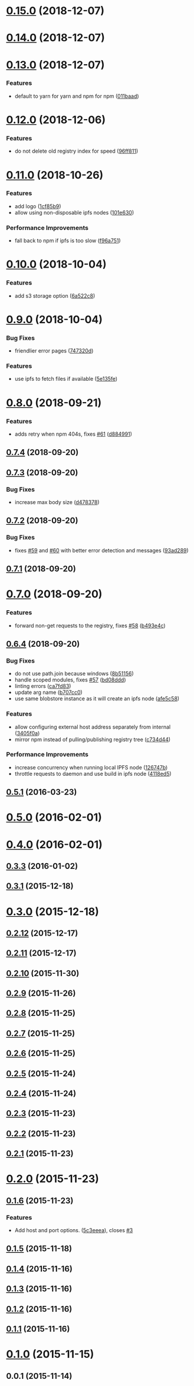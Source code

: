 <a name="0.15.0"></a>
# [0.15.0](https://github.com/ipfs-shipyard/npm-on-ipfs/compare/v0.14.0...v0.15.0) (2018-12-07)



<a name="0.14.0"></a>
# [0.14.0](https://github.com/ipfs-shipyard/npm-on-ipfs/compare/v0.13.0...v0.14.0) (2018-12-07)



<a name="0.13.0"></a>
# [0.13.0](https://github.com/ipfs-shipyard/npm-on-ipfs/compare/v0.12.0...v0.13.0) (2018-12-07)


### Features

* default to yarn for yarn and npm for npm ([011baad](https://github.com/ipfs-shipyard/npm-on-ipfs/commit/011baad))



<a name="0.12.0"></a>
# [0.12.0](https://github.com/ipfs-shipyard/npm-on-ipfs/compare/v0.11.0...v0.12.0) (2018-12-06)


### Features

* do not delete old registry index for speed ([96ff811](https://github.com/ipfs-shipyard/npm-on-ipfs/commit/96ff811))



<a name="0.11.0"></a>
# [0.11.0](https://github.com/ipfs-shipyard/npm-on-ipfs/compare/v0.10.0...v0.11.0) (2018-10-26)


### Features

* add logo ([1cf85b9](https://github.com/ipfs-shipyard/npm-on-ipfs/commit/1cf85b9))
* allow using non-disposable ipfs nodes ([101e630](https://github.com/ipfs-shipyard/npm-on-ipfs/commit/101e630))


### Performance Improvements

* fall back to npm if ipfs is too slow ([f96a751](https://github.com/ipfs-shipyard/npm-on-ipfs/commit/f96a751))



<a name="0.10.0"></a>
# [0.10.0](https://github.com/ipfs-shipyard/npm-on-ipfs/compare/v0.9.0...v0.10.0) (2018-10-04)


### Features

* add s3 storage option ([6a522c8](https://github.com/ipfs-shipyard/npm-on-ipfs/commit/6a522c8))



<a name="0.9.0"></a>
# [0.9.0](https://github.com/ipfs-shipyard/npm-on-ipfs/compare/v0.8.0...v0.9.0) (2018-10-04)


### Bug Fixes

* friendlier error pages ([747320d](https://github.com/ipfs-shipyard/npm-on-ipfs/commit/747320d))


### Features

* use ipfs to fetch files if available ([5e135fe](https://github.com/ipfs-shipyard/npm-on-ipfs/commit/5e135fe))



<a name="0.8.0"></a>
# [0.8.0](https://github.com/ipfs-shipyard/npm-on-ipfs/compare/v0.7.4...v0.8.0) (2018-09-21)


### Features

* adds retry when npm 404s, fixes [#61](https://github.com/ipfs-shipyard/npm-on-ipfs/issues/61) ([d884991](https://github.com/ipfs-shipyard/npm-on-ipfs/commit/d884991))



<a name="0.7.4"></a>
## [0.7.4](https://github.com/ipfs-shipyard/npm-on-ipfs/compare/v0.7.3...v0.7.4) (2018-09-20)



<a name="0.7.3"></a>
## [0.7.3](https://github.com/ipfs-shipyard/npm-on-ipfs/compare/v0.7.2...v0.7.3) (2018-09-20)


### Bug Fixes

* increase max body size ([d478378](https://github.com/ipfs-shipyard/npm-on-ipfs/commit/d478378))



<a name="0.7.2"></a>
## [0.7.2](https://github.com/ipfs-shipyard/npm-on-ipfs/compare/v0.7.1...v0.7.2) (2018-09-20)


### Bug Fixes

* fixes [#59](https://github.com/ipfs-shipyard/npm-on-ipfs/issues/59) and [#60](https://github.com/ipfs-shipyard/npm-on-ipfs/issues/60) with better error detection and messages ([93ad289](https://github.com/ipfs-shipyard/npm-on-ipfs/commit/93ad289))



<a name="0.7.1"></a>
## [0.7.1](https://github.com/ipfs-shipyard/npm-on-ipfs/compare/v0.7.0...v0.7.1) (2018-09-20)



<a name="0.7.0"></a>
# [0.7.0](https://github.com/ipfs-shipyard/npm-on-ipfs/compare/v0.6.4...v0.7.0) (2018-09-20)


### Features

* forward non-get requests to the registry, fixes [#58](https://github.com/ipfs-shipyard/npm-on-ipfs/issues/58) ([b493e4c](https://github.com/ipfs-shipyard/npm-on-ipfs/commit/b493e4c))



<a name="0.6.4"></a>
## [0.6.4](https://github.com/ipfs-shipyard/npm-on-ipfs/compare/v0.5.1...v0.6.4) (2018-09-20)


### Bug Fixes

* do not use path.join because windows ([8b51156](https://github.com/ipfs-shipyard/npm-on-ipfs/commit/8b51156))
* handle scoped modules, fixes [#57](https://github.com/ipfs-shipyard/npm-on-ipfs/issues/57) ([bd08ddd](https://github.com/ipfs-shipyard/npm-on-ipfs/commit/bd08ddd))
* linting errors ([ca7fd83](https://github.com/ipfs-shipyard/npm-on-ipfs/commit/ca7fd83))
* update arg name ([b707cc0](https://github.com/ipfs-shipyard/npm-on-ipfs/commit/b707cc0))
* use same blobstore instance as it will create an ipfs node ([afe5c58](https://github.com/ipfs-shipyard/npm-on-ipfs/commit/afe5c58))


### Features

* allow configuring external host address separately from internal ([3405f0a](https://github.com/ipfs-shipyard/npm-on-ipfs/commit/3405f0a))
* mirror npm instead of pulling/publishing registry tree ([c734d44](https://github.com/ipfs-shipyard/npm-on-ipfs/commit/c734d44))


### Performance Improvements

* increase concurrency when running local IPFS node ([126747b](https://github.com/ipfs-shipyard/npm-on-ipfs/commit/126747b))
* throttle requests to daemon and use build in ipfs node ([4118ed5](https://github.com/ipfs-shipyard/npm-on-ipfs/commit/4118ed5))



<a name="0.5.1"></a>
## [0.5.1](https://github.com/ipfs-shipyard/npm-on-ipfs/compare/v0.5.0...v0.5.1) (2016-03-23)



<a name="0.5.0"></a>
# [0.5.0](https://github.com/ipfs-shipyard/npm-on-ipfs/compare/v0.4.0...v0.5.0) (2016-02-01)



<a name="0.4.0"></a>
# [0.4.0](https://github.com/ipfs-shipyard/npm-on-ipfs/compare/v0.3.3...v0.4.0) (2016-02-01)



<a name="0.3.3"></a>
## [0.3.3](https://github.com/ipfs-shipyard/npm-on-ipfs/compare/v0.3.1...v0.3.3) (2016-01-02)



<a name="0.3.1"></a>
## [0.3.1](https://github.com/ipfs-shipyard/npm-on-ipfs/compare/v0.3.0...v0.3.1) (2015-12-18)



<a name="0.3.0"></a>
# [0.3.0](https://github.com/ipfs-shipyard/npm-on-ipfs/compare/v0.2.12...v0.3.0) (2015-12-18)



<a name="0.2.12"></a>
## [0.2.12](https://github.com/ipfs-shipyard/npm-on-ipfs/compare/v0.2.11...v0.2.12) (2015-12-17)



<a name="0.2.11"></a>
## [0.2.11](https://github.com/ipfs-shipyard/npm-on-ipfs/compare/v0.2.10...v0.2.11) (2015-12-17)



<a name="0.2.10"></a>
## [0.2.10](https://github.com/ipfs-shipyard/npm-on-ipfs/compare/v0.2.9...v0.2.10) (2015-11-30)



<a name="0.2.9"></a>
## [0.2.9](https://github.com/ipfs-shipyard/npm-on-ipfs/compare/v0.2.8...v0.2.9) (2015-11-26)



<a name="0.2.8"></a>
## [0.2.8](https://github.com/ipfs-shipyard/npm-on-ipfs/compare/v0.2.7...v0.2.8) (2015-11-25)



<a name="0.2.7"></a>
## [0.2.7](https://github.com/ipfs-shipyard/npm-on-ipfs/compare/v0.2.6...v0.2.7) (2015-11-25)



<a name="0.2.6"></a>
## [0.2.6](https://github.com/ipfs-shipyard/npm-on-ipfs/compare/v0.2.5...v0.2.6) (2015-11-25)



<a name="0.2.5"></a>
## [0.2.5](https://github.com/ipfs-shipyard/npm-on-ipfs/compare/v0.2.4...v0.2.5) (2015-11-24)



<a name="0.2.4"></a>
## [0.2.4](https://github.com/ipfs-shipyard/npm-on-ipfs/compare/v0.2.3...v0.2.4) (2015-11-24)



<a name="0.2.3"></a>
## [0.2.3](https://github.com/ipfs-shipyard/npm-on-ipfs/compare/v0.2.2...v0.2.3) (2015-11-23)



<a name="0.2.2"></a>
## [0.2.2](https://github.com/ipfs-shipyard/npm-on-ipfs/compare/v0.2.1...v0.2.2) (2015-11-23)



<a name="0.2.1"></a>
## [0.2.1](https://github.com/ipfs-shipyard/npm-on-ipfs/compare/v0.2.0...v0.2.1) (2015-11-23)



<a name="0.2.0"></a>
# [0.2.0](https://github.com/ipfs-shipyard/npm-on-ipfs/compare/v0.1.6...v0.2.0) (2015-11-23)



<a name="0.1.6"></a>
## [0.1.6](https://github.com/ipfs-shipyard/npm-on-ipfs/compare/v0.1.5...v0.1.6) (2015-11-23)


### Features

* Add host and port options. ([5c3eeea](https://github.com/ipfs-shipyard/npm-on-ipfs/commit/5c3eeea)), closes [#3](https://github.com/ipfs-shipyard/npm-on-ipfs/issues/3)



<a name="0.1.5"></a>
## [0.1.5](https://github.com/ipfs-shipyard/npm-on-ipfs/compare/v0.1.4...v0.1.5) (2015-11-18)



<a name="0.1.4"></a>
## [0.1.4](https://github.com/ipfs-shipyard/npm-on-ipfs/compare/v0.1.3...v0.1.4) (2015-11-16)



<a name="0.1.3"></a>
## [0.1.3](https://github.com/ipfs-shipyard/npm-on-ipfs/compare/v0.1.2...v0.1.3) (2015-11-16)



<a name="0.1.2"></a>
## [0.1.2](https://github.com/ipfs-shipyard/npm-on-ipfs/compare/v0.1.1...v0.1.2) (2015-11-16)



<a name="0.1.1"></a>
## [0.1.1](https://github.com/ipfs-shipyard/npm-on-ipfs/compare/v0.1.0...v0.1.1) (2015-11-16)



<a name="0.1.0"></a>
# [0.1.0](https://github.com/ipfs-shipyard/npm-on-ipfs/compare/v0.0.1...v0.1.0) (2015-11-15)



<a name="0.0.1"></a>
## 0.0.1 (2015-11-14)



